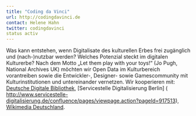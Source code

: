 ```yaml
---
title: "Coding da Vinci"
url: http://codingdavinci.de
contact: Helene Hahn
twitter: codingdavinci
status activ
---
```


Was kann entstehen, wenn Digitalisate des kulturellen Erbes frei zugänglich und (nach-)nutzbar werden? Welches Potenzial steckt im digitalen Kulturerbe? Nach dem Motto „Let them play with your toys!“ (Jo Pugh, National Archives UK) möchten wir Open Data im Kulturbereich vorantreiben sowie die Entwickler-, Designer- sowie Gamescommunity mit Kulturinstitutionen und untereinander vernetzen. Wir kooperieren mit: [Deutsche Digitale Bibliothek]( https://www.deutsche-digitale-bibliothek.de/), [Servicestelle Digitalisierung Berlin] ( http://www.servicestelle-digitalisierung.de/confluence/pages/viewpage.action?pageId=917513), [Wikimedia Deutschland](https://wikimedia.de/wiki/Hauptseite).
